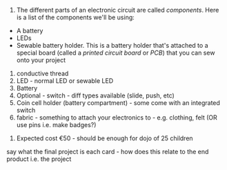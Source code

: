 1. The different parts of an electronic circuit are called *components*. Here is a list of the components we'll be using:
 * A battery
 * LEDs
 * Sewable battery holder. This is a battery holder that's attached to a special board (called a *printed circuit board* or *PCB*) that you can sew onto your project 
1. conductive thread
2. LED - normal LED or sewable LED
3. Battery
4. Optional - switch - diff types available \(slide, push, etc\)
5. Coin cell holder \(battery compartment\) - some come with an integrated switch
6. fabric - something to attach your electronics to - e.g. clothing, felt \(OR use pins i.e. make badges?\)
<!-- TODO: INSERT PICTURES OF ALL OF THESE! -->

1. Expected cost €50 - should be enough for dojo of 25 children



say what the final project is
each card - how does this relate to the end product i.e. the project


